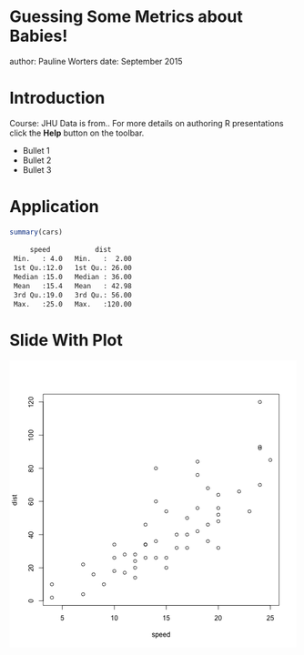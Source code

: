 Guessing Some Metrics about Babies!
========================================================
author: Pauline Worters
date: September 2015

Introduction
========================================================

Course: JHU
Data is from..
For more details on authoring R presentations click the
**Help** button on the toolbar.

- Bullet 1
- Bullet 2
- Bullet 3

Application
========================================================


```r
summary(cars)
```

```
     speed           dist       
 Min.   : 4.0   Min.   :  2.00  
 1st Qu.:12.0   1st Qu.: 26.00  
 Median :15.0   Median : 36.00  
 Mean   :15.4   Mean   : 42.98  
 3rd Qu.:19.0   3rd Qu.: 56.00  
 Max.   :25.0   Max.   :120.00  
```

Slide With Plot
========================================================

![plot of chunk unnamed-chunk-2](Babies-figure/unnamed-chunk-2-1.png) 
